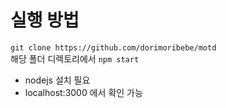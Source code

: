 # 실행 방법
`git clone https://github.com/dorimoribebe/motd`   
해당 폴더 디렉토리에서 `npm start`
- nodejs 설치 필요
- localhost:3000 에서 확인 가능